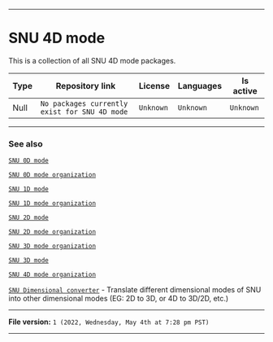 
***

# SNU 4D mode

This is a collection of all SNU 4D mode packages.

| Type | Repository link | License | Languages | Is active |
|---|---|---|---|---|
| Null | `No packages currently exist for SNU 4D mode` | `Unknown` | `Unknown` | `Unknown` |

***

### See also

[`SNU 0D mode`](https://github.com/seanpm2001/SNU_0DMode/)

[`SNU 0D mode organization`](https://github.com/SNU-0D/)

[`SNU 1D mode`](https://github.com/seanpm2001/SNU_1D/)

[`SNU 1D mode organization`](https://github.com/SNU-1D/)

[`SNU 2D mode`](https://github.com/seanpm2001/SNU_2D/)

[`SNU 2D mode organization`](https://github.com/SNU-2D/)

[`SNU 3D mode organization`](https://github.com/SNU-3D/)

[`SNU 3D mode`](https://github.com/seanpm2001/SNU_3D/)

[`SNU 4D mode organization`](https://github.com/SNU-4D/)

[`SNU Dimensional converter`](https://github.com/seanpm2001/SNU-Dimensional-Converter/) - Translate different dimensional modes of SNU into other dimensional modes (EG: 2D to 3D, or 4D to 3D/2D, etc.)

***

**File version:** `1 (2022, Wednesday, May 4th at 7:28 pm PST)`

***
